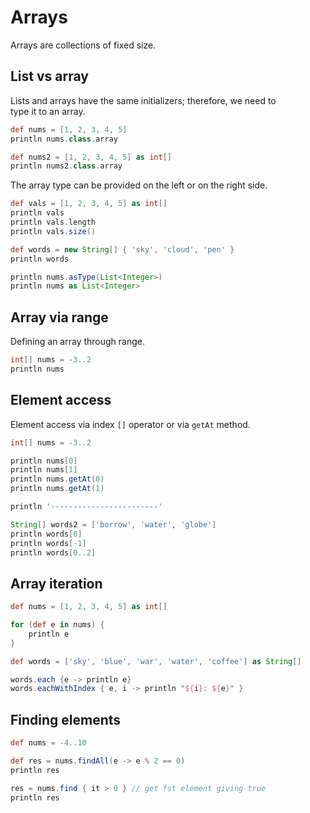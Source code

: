 # Arrays 

Arrays are collections of fixed size.  

## List vs array

Lists and arrays have the same initializers; therefore, we need to  
type it to an array.  

```groovy
def nums = [1, 2, 3, 4, 5]
println nums.class.array

def nums2 = [1, 2, 3, 4, 5] as int[]
println nums2.class.array
```

The array type can be provided on the left or on the right side.  

```groovy
def vals = [1, 2, 3, 4, 5] as int[]
println vals
println vals.length
println vals.size()

def words = new String[] { 'sky', 'cloud', 'pen' }
println words
```

```groovy
println nums.asType(List<Integer>)
println nums as List<Integer>
```

## Array via range

Defining an array through range.  

```groovy
int[] nums = -3..2
println nums
```

## Element access

Element access via index `[]` operator or via `getAt` method.  

```groovy
int[] nums = -3..2

println nums[0]
println nums[1]
println nums.getAt(0)
println nums.getAt(1)

println '------------------------'

String[] words2 = ['borrow', 'water', 'globe']
println words[0]
println words[-1]
println words[0..2]
```

## Array iteration

```groovy
def nums = [1, 2, 3, 4, 5] as int[]

for (def e in nums) {
    println e
}

def words = ['sky', 'blue', 'war', 'water', 'coffee'] as String[]

words.each {e -> println e}
words.eachWithIndex { e, i -> println "${i}: ${e}" }
```

## Finding elements

```groovy
def nums = -4..10

def res = nums.findAll(e -> e % 2 == 0)
println res

res = nums.find { it > 0 } // get fst element giving true
println res
```


